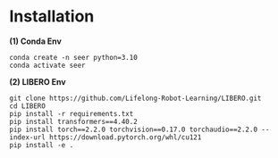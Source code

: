 # Installation

**(1) Conda Env**
```
conda create -n seer python=3.10
conda activate seer
```

**(2) LIBERO Env**
```
git clone https://github.com/Lifelong-Robot-Learning/LIBERO.git
cd LIBERO
pip install -r requirements.txt
pip install transformers==4.40.2
pip install torch==2.2.0 torchvision==0.17.0 torchaudio==2.2.0 --index-url https://download.pytorch.org/whl/cu121
pip install -e .
```